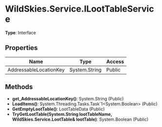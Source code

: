 ﻿# WildSkies.Service.ILootTableService

**Type**: Interface

## Properties

| Name | Type | Access |
|------|------|--------|
| AddressableLocationKey | System.String | Public |

## Methods

- **get_AddressableLocationKey()**: System.String (Public)
- **LoadItems()**: System.Threading.Tasks.Task`1<System.Boolean> (Public)
- **GetEmptyLootTable()**: LootTableData (Public)
- **TryGetLootTable(System.String lootTableName, WildSkies.Service.LootTable& lootTable)**: System.Boolean (Public)

